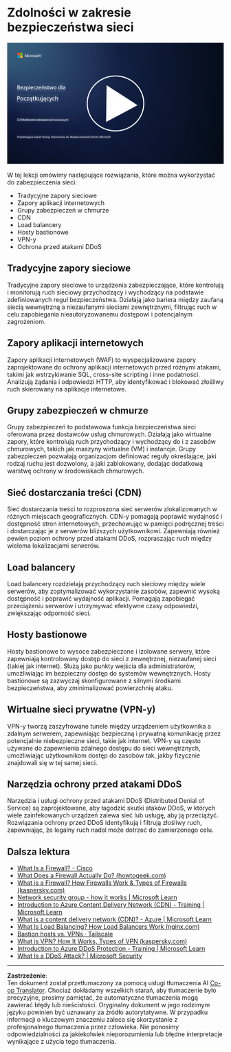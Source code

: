 <!--
CO_OP_TRANSLATOR_METADATA:
{
  "original_hash": "c3aba077bb98eebc925dd58d870229ab",
  "translation_date": "2025-09-03T17:12:29+00:00",
  "source_file": "3.3 Network security capabilities.md",
  "language_code": "pl"
}
-->
# Zdolności w zakresie bezpieczeństwa sieci

[![Obejrzyj wideo](../../translated_images/3-3_placeholder.1a1265ccd17434df15e62f7e405fd8fc6a956414505c1266772f33d926e17f22.pl.png)](https://learn-video.azurefd.net/vod/player?id=b2a4a548-d129-4add-ba68-eca416ec65bc)

W tej lekcji omówimy następujące rozwiązania, które można wykorzystać do zabezpieczenia sieci:

 - Tradycyjne zapory sieciowe
 - Zapory aplikacji internetowych
 - Grupy zabezpieczeń w chmurze
 - CDN
 - Load balancery
 - Hosty bastionowe
 - VPN-y
 - Ochrona przed atakami DDoS

## Tradycyjne zapory sieciowe

Tradycyjne zapory sieciowe to urządzenia zabezpieczające, które kontrolują i monitorują ruch sieciowy przychodzący i wychodzący na podstawie zdefiniowanych reguł bezpieczeństwa. Działają jako bariera między zaufaną siecią wewnętrzną a niezaufanymi sieciami zewnętrznymi, filtrując ruch w celu zapobiegania nieautoryzowanemu dostępowi i potencjalnym zagrożeniom.

## Zapory aplikacji internetowych

Zapory aplikacji internetowych (WAF) to wyspecjalizowane zapory zaprojektowane do ochrony aplikacji internetowych przed różnymi atakami, takimi jak wstrzykiwanie SQL, cross-site scripting i inne podatności. Analizują żądania i odpowiedzi HTTP, aby identyfikować i blokować złośliwy ruch skierowany na aplikacje internetowe.

## Grupy zabezpieczeń w chmurze

Grupy zabezpieczeń to podstawowa funkcja bezpieczeństwa sieci oferowana przez dostawców usług chmurowych. Działają jako wirtualne zapory, które kontrolują ruch przychodzący i wychodzący do i z zasobów chmurowych, takich jak maszyny wirtualne (VM) i instancje. Grupy zabezpieczeń pozwalają organizacjom definiować reguły określające, jaki rodzaj ruchu jest dozwolony, a jaki zablokowany, dodając dodatkową warstwę ochrony w środowiskach chmurowych.

## Sieć dostarczania treści (CDN)

Sieć dostarczania treści to rozproszona sieć serwerów zlokalizowanych w różnych miejscach geograficznych. CDN-y pomagają poprawić wydajność i dostępność stron internetowych, przechowując w pamięci podręcznej treści i dostarczając je z serwerów bliższych użytkownikowi. Zapewniają również pewien poziom ochrony przed atakami DDoS, rozpraszając ruch między wieloma lokalizacjami serwerów.

## Load balancery

Load balancery rozdzielają przychodzący ruch sieciowy między wiele serwerów, aby zoptymalizować wykorzystanie zasobów, zapewnić wysoką dostępność i poprawić wydajność aplikacji. Pomagają zapobiegać przeciążeniu serwerów i utrzymywać efektywne czasy odpowiedzi, zwiększając odporność sieci.

## Hosty bastionowe

Hosty bastionowe to wysoce zabezpieczone i izolowane serwery, które zapewniają kontrolowany dostęp do sieci z zewnętrznej, niezaufanej sieci (takiej jak internet). Służą jako punkty wejścia dla administratorów, umożliwiając im bezpieczny dostęp do systemów wewnętrznych. Hosty bastionowe są zazwyczaj skonfigurowane z silnymi środkami bezpieczeństwa, aby zminimalizować powierzchnię ataku.

## Wirtualne sieci prywatne (VPN-y)

VPN-y tworzą zaszyfrowane tunele między urządzeniem użytkownika a zdalnym serwerem, zapewniając bezpieczną i prywatną komunikację przez potencjalnie niebezpieczne sieci, takie jak internet. VPN-y są często używane do zapewnienia zdalnego dostępu do sieci wewnętrznych, umożliwiając użytkownikom dostęp do zasobów tak, jakby fizycznie znajdowali się w tej samej sieci.

## Narzędzia ochrony przed atakami DDoS

Narzędzia i usługi ochrony przed atakami DDoS (Distributed Denial of Service) są zaprojektowane, aby łagodzić skutki ataków DDoS, w których wiele zainfekowanych urządzeń zalewa sieć lub usługę, aby ją przeciążyć. Rozwiązania ochrony przed DDoS identyfikują i filtrują złośliwy ruch, zapewniając, że legalny ruch nadal może dotrzeć do zamierzonego celu.

## Dalsza lektura

- [What Is a Firewall? - Cisco](https://www.cisco.com/c/en/us/products/security/firewalls/what-is-a-firewall.html#~types-of-firewalls)
- [What Does a Firewall Actually Do? (howtogeek.com)](https://www.howtogeek.com/144269/htg-explains-what-firewalls-actually-do/)
- [What is a Firewall? How Firewalls Work & Types of Firewalls (kaspersky.com)](https://www.kaspersky.com/resource-center/definitions/firewall)
- [Network security group - how it works | Microsoft Learn](https://learn.microsoft.com/azure/virtual-network/network-security-group-how-it-works)
- [Introduction to Azure Content Delivery Network (CDN) - Training | Microsoft Learn](https://learn.microsoft.com/training/modules/intro-to-azure-content-delivery-network/?WT.mc_id=academic-96948-sayoung)
- [What is a content delivery network (CDN)? - Azure | Microsoft Learn](https://learn.microsoft.com/azure/cdn/cdn-overview?WT.mc_id=academic-96948-sayoung)
- [What Is Load Balancing? How Load Balancers Work (nginx.com)](https://www.nginx.com/resources/glossary/load-balancing/)
- [Bastion hosts vs. VPNs · Tailscale](https://tailscale.com/learn/bastion-hosts-vs-vpns/)
- [What is VPN? How It Works, Types of VPN (kaspersky.com)](https://www.kaspersky.com/resource-center/definitions/what-is-a-vpn)
- [Introduction to Azure DDoS Protection - Training | Microsoft Learn](https://learn.microsoft.com/training/modules/introduction-azure-ddos-protection/?WT.mc_id=academic-96948-sayoung)
- [What Is a DDoS Attack? | Microsoft Security](https://www.microsoft.com/security/business/security-101/what-is-a-ddos-attack?WT.mc_id=academic-96948-sayoung)

---

**Zastrzeżenie**:  
Ten dokument został przetłumaczony za pomocą usługi tłumaczenia AI [Co-op Translator](https://github.com/Azure/co-op-translator). Chociaż dokładamy wszelkich starań, aby tłumaczenie było precyzyjne, prosimy pamiętać, że automatyczne tłumaczenia mogą zawierać błędy lub nieścisłości. Oryginalny dokument w jego rodzimym języku powinien być uznawany za źródło autorytatywne. W przypadku informacji o kluczowym znaczeniu zaleca się skorzystanie z profesjonalnego tłumaczenia przez człowieka. Nie ponosimy odpowiedzialności za jakiekolwiek nieporozumienia lub błędne interpretacje wynikające z użycia tego tłumaczenia.